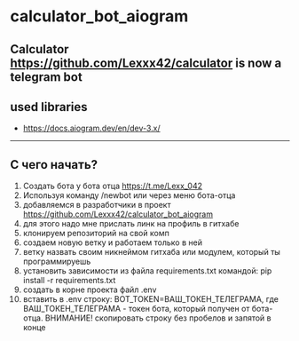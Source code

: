 # calculator_bot_aiogram

Calculator https://github.com/Lexxx42/calculator is now a telegram bot
---

## used libraries

* https://docs.aiogram.dev/en/dev-3.x/

---

## С чего начать?

1. Создать бота у бота отца https://t.me/Lexx_042
2. Используя команду /newbot или через меню бота-отца
3. добавляемся в разработчики в проект https://github.com/Lexxx42/calculator_bot_aiogram
4. для этого надо мне прислать линк на профиль в гитхабе
5. клонируем репозиторий на свой комп
6. создаем новую ветку и работаем только в ней
7. ветку назвать своим никнеймом гитхаба или модулем, который ты программируешь
8. установить зависимости из файла requirements.txt командой: pip install -r requirements.txt
9. создать в корне проекта файл .env
10. вставить в .env строку: BOT_TOKEN=ВАШ_ТОКЕН_ТЕЛЕГРАМА, где ВАШ_ТОКЕН_ТЕЛЕГРАМА - токен бота, который получен от
    бота-отца. ВНИМАНИЕ! скопировать строку без пробелов и запятой в конце